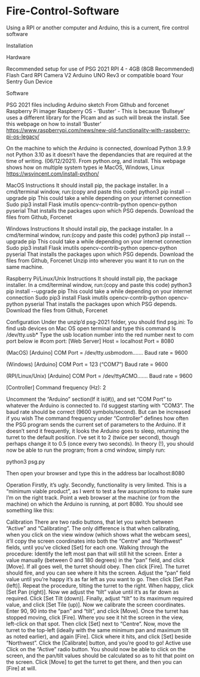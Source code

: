 # Fire-Control-Software
Using a RPI or another computer and Arduino, this is a current, fire control software

Installation

Hardware

Recommended setup for use of PSG 2021
RPI 4 - 4GB (8GB Recommended)
Flash Card
RPI Camera V2
Arduino UNO Rev3 or compatible board
Your Sentry Gun Device

Software

PSG 2021 files including Arduino sketch From Github and forcenet
Raspberry Pi imager
Raspberry OS - ‘Buster’ - This is because ‘Bullseye’ uses a different library for the PIcam and as such will break the install. See this webpage on how to install ‘Buster’
https://www.raspberrypi.com/news/new-old-functionality-with-raspberry-pi-os-legacy/

On the machine to which the Arduino is connected, download Python 3.9.9 not Python 3.10 as it doesn’t have the dependancies that are required at the time of writing. (06/12/2021). From python.org, and install.
This webpage shows how on multiple system types ie MacOS, Windows, Linux
https://wsvincent.com/install-python/

MacOS Instructions
It should install pip, the package installer. In a cmd/terminal window, run:(copy and paste this code)
python3 pip install --upgrade pip
This could take a while depending on your internet connection 
Sudo pip3 install Flask imutils opencv-contrib-python opencv-python pyserial
That installs the packages upon which PSG depends.
Download the files from Github, Forcenet

Windows Instructions
It should install pip, the package installer. In a cmd/terminal window, run:(copy and paste this code)
python3 pip install --upgrade pip
This could take a while depending on your internet connection 
Sudo pip3 install Flask imutils opencv-contrib-python opencv-python pyserial
That installs the packages upon which PSG depends.
Download the files from Github, Forcenet
Unzip into wherever you want it to run on the same machine.

Raspberry Pi/Linux/Unix Instructions
It should install pip, the package installer. In a cmd/terminal window, run:(copy and paste this code)
python3 pip install --upgrade pip
This could take a while depending on your internet connection 
Sudo pip3 install Flask imutils opencv-contrib-python opencv-python pyserial
That installs the packages upon which PSG depends.
Download the files from Github, Forcenet

Configuration
Under the unzip’d psg-2021 folder, you should find psg.ini:
To find usb devices on Mac OS open terminal and type this command 
ls /dev/tty.usb*
Type the usb location number into the red number next to com port below ie #com port:
[Web Server]
Host = localhost Port = 8080 

(MacOS)
[Arduino] COM Port = /dev/tty.usbmodom……. Baud rate = 9600 

(Windows)
[Arduino] COM Port = 123 (“COM7”) Baud rate = 9600

(RPI/Linux/Unix)
[Arduino] COM Port = /dev/ttyACMO……. Baud rate = 9600

[Controller] Command frequency (Hz): 2

Uncomment the “Arduino” section(If it is(#)), and set “COM Port” to whatever the Arduino is connected to. I’d suggest starting with “COM3”.
The baud rate should be correct (9600 symbols/second). But can be increased if you wish
The command frequency under “Controller” defines how often the PSG program sends the current set of parameters to the Arduino. If it doesn’t send it frequently, it looks the Arduino goes to sleep, returning the turret to the default position. I’ve set it to 2 (twice per second), though perhaps change it to 0.5 (once every two seconds).
In theory (!), you should now be able to run the program; from a cmd window, simply run:

python3 psg.py

Then open your browser and type this in the address bar localhost:8080

Operation
Firstly, it’s ugly. Secondly, functionality is very limited. This is a “minimum viable product”, as I went to test a few assumptions to make sure I’m on the right track.
Point a web browser at the machine (or from the machine) on which the Arduino is running, at port 8080. You should see something like this:

Calibration
There are two radio buttons, that let you switch between “Active” and “Calibrating”. The only difference is that when calibrating, when you click on the view window (which shows what the webcam sees), it’ll copy the screen coordinates into both the “Centre” and “Northwest” fields, until you’ve clicked [Set] for each one. Walking through the procedure:
Identify the left most pan that will still hit the screen. Enter a value manually (between 0 and 180 degrees) in the “pan” field, and click [Move]. If all goes well, the turret should obey. Then click [Fire]. The turret should fire, and you can see where it hits the screen. Adjust the “pan” field value until you’re happy it’s as far left as you want to go. Then click [Set Pan (left)].
Repeat the procedure, tilting the turret to the right. When happy, click [Set Pan (right)].
Now we adjust the “tilt” value until it’s as far down as required. Click [Set Tilt (down)].
Finally, adjust “tilt” to its maximum required value, and click [Set Tile (up)].
Now we calibrate the screen coordinates. Enter 90, 90 into the “pan” and “tilt”, and click [Move]. Once the turret has stopped moving, click [Fire]. Where you see it hit the screen in the view, left-click on that spot. Then click [Set] next to “Centre”.
Now, move the turret to the top-left (ideally with the same minimum pan and maximum tilt as noted earlier), and again [Fire]. Click where it hits, and click [Set] beside “Northwest”.
Click the [Calibrate] button, and you’re good to go!
Active use
Click on the “Active” radio button. You should now be able to click on the screen, and the pan/tilt values should be calculated so as to hit that point on the screen. Click [Move] to get the turret to get there, and then you can [Fire] at will.
